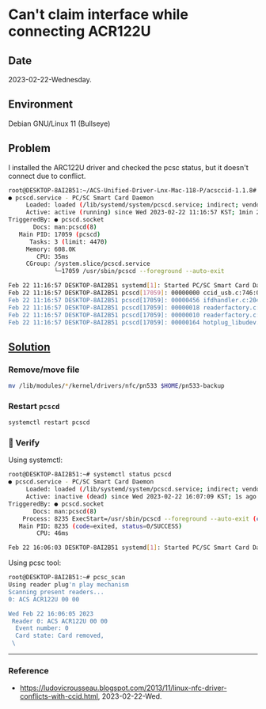 # Can't claim interface while connecting ACR122U

## Date

2023-02-22-Wednesday.

## Environment

Debian GNU/Linux 11 (Bullseye)

## Problem

I installed the ARC122U driver and checked the pcsc status, but it doesn't connect due to conflict.

```Bash
root@DESKTOP-8AI2B51:~/ACS-Unified-Driver-Lnx-Mac-118-P/acsccid-1.1.8# systemctl status pcscd
● pcscd.service - PC/SC Smart Card Daemon
     Loaded: loaded (/lib/systemd/system/pcscd.service; indirect; vendor preset: enabled)
     Active: active (running) since Wed 2023-02-22 11:16:57 KST; 1min 24s ago
TriggeredBy: ● pcscd.socket
       Docs: man:pcscd(8)
   Main PID: 17059 (pcscd)
      Tasks: 3 (limit: 4470)
     Memory: 608.0K
        CPU: 35ms
     CGroup: /system.slice/pcscd.service
             └─17059 /usr/sbin/pcscd --foreground --auto-exit

Feb 22 11:16:57 DESKTOP-8AI2B51 systemd[1]: Started PC/SC Smart Card Daemon.
Feb 22 11:16:57 DESKTOP-8AI2B51 pcscd[17059]: 00000000 ccid_usb.c:746:OpenUSBByName() Can't claim interface 1/5: LIBUSB_ERROR_BUSY
Feb 22 11:16:57 DESKTOP-8AI2B51 pcscd[17059]: 00000456 ifdhandler.c:204:CreateChannelByNameOrChannel() failed
Feb 22 11:16:57 DESKTOP-8AI2B51 pcscd[17059]: 00000018 readerfactory.c:1120:RFInitializeReader() Open Port 0x200000 Failed (usb:072f/2200:libudev:0:/dev/bus/usb/001/005)
Feb 22 11:16:57 DESKTOP-8AI2B51 pcscd[17059]: 00000010 readerfactory.c:380:RFAddReader() ACS ACR122U init failed.
Feb 22 11:16:57 DESKTOP-8AI2B51 pcscd[17059]: 00000164 hotplug_libudev.c:526:HPAddDevice() Failed adding USB device: ACS ACR122U
```

## [Solution](https://ludovicrousseau.blogspot.com/2013/11/linux-nfc-driver-conflicts-with-ccid.html)

### Remove/move file

```Bash
mv /lib/modules/*/kernel/drivers/nfc/pn533 $HOME/pn533-backup
```

### Restart `pcscd`

```Bash
systemctl restart pcscd
```

### :tada: Verify

Using systemctl:

```Bash
root@DESKTOP-8AI2B51:~# systemctl status pcscd
● pcscd.service - PC/SC Smart Card Daemon
     Loaded: loaded (/lib/systemd/system/pcscd.service; indirect; vendor preset: enabled)
     Active: inactive (dead) since Wed 2023-02-22 16:07:09 KST; 1s ago
TriggeredBy: ● pcscd.socket
       Docs: man:pcscd(8)
    Process: 8235 ExecStart=/usr/sbin/pcscd --foreground --auto-exit (code=exited, status=0/SUCCESS)
   Main PID: 8235 (code=exited, status=0/SUCCESS)
        CPU: 46ms

Feb 22 16:06:03 DESKTOP-8AI2B51 systemd[1]: Started PC/SC Smart Card Daemon.
```

Using pcsc tool:

```Bash
root@DESKTOP-8AI2B51:~# pcsc_scan
Using reader plug'n play mechanism
Scanning present readers...
0: ACS ACR122U 00 00

Wed Feb 22 16:06:05 2023
 Reader 0: ACS ACR122U 00 00
  Event number: 0
  Card state: Card removed,
 \
```

---

### Reference
- https://ludovicrousseau.blogspot.com/2013/11/linux-nfc-driver-conflicts-with-ccid.html, 2023-02-22-Wed.
